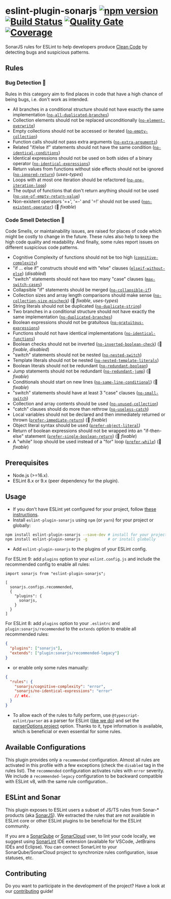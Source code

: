 # eslint-plugin-sonarjs [![npm version](https://badge.fury.io/js/eslint-plugin-sonarjs.svg)](https://badge.fury.io/js/eslint-plugin-sonarjs) [![Build Status](https://api.cirrus-ci.com/github/SonarSource/eslint-plugin-sonarjs.svg?branch=master)](https://cirrus-ci.com/github/SonarSource/eslint-plugin-sonarjs) [![Quality Gate](https://sonarcloud.io/api/project_badges/measure?project=eslint-plugin-sonarjs&metric=alert_status)](https://sonarcloud.io/dashboard?id=eslint-plugin-sonarjs) [![Coverage](https://sonarcloud.io/api/project_badges/measure?project=eslint-plugin-sonarjs&metric=coverage)](https://sonarcloud.io/dashboard?id=eslint-plugin-sonarjs)

SonarJS rules for ESLint to help developers produce [Clean Code](https://www.sonarsource.com/solutions/clean-code/) by detecting bugs and suspicious patterns.

## Rules

### Bug Detection :bug:

Rules in this category aim to find places in code that have a high chance of being bugs, i.e. don't work as intended.

- All branches in a conditional structure should not have exactly the same implementation ([`no-all-duplicated-branches`])
- Collection elements should not be replaced unconditionally ([`no-element-overwrite`])
- Empty collections should not be accessed or iterated ([`no-empty-collection`])
- Function calls should not pass extra arguments ([`no-extra-arguments`])
- Related "if/else if" statements should not have the same condition ([`no-identical-conditions`])
- Identical expressions should not be used on both sides of a binary operator ([`no-identical-expressions`])
- Return values from functions without side effects should not be ignored ([`no-ignored-return`]) (_uses-types_)
- Loops with at most one iteration should be refactored ([`no-one-iteration-loop`])
- The output of functions that don't return anything should not be used ([`no-use-of-empty-return-value`])
- Non-existent operators '=+', '=-' and '=!' should not be used ([`non-existent-operator`]) (:wrench: _fixable_)

### Code Smell Detection :pig:

Code Smells, or maintainability issues, are raised for places of code which might be costly to change in the future. These rules also help to keep the high code quality and readability. And finally, some rules report issues on different suspicious code patterns.

- Cognitive Complexity of functions should not be too high ([`cognitive-complexity`])
- "if ... else if" constructs should end with "else" clauses ([`elseif-without-else`]) (_disabled_)
- "switch" statements should not have too many "case" clauses ([`max-switch-cases`])
- Collapsible "if" statements should be merged ([`no-collapsible-if`])
- Collection sizes and array length comparisons should make sense ([`no-collection-size-mischeck`]) (:wrench: _fixable_, _uses-types_)
- String literals should not be duplicated ([`no-duplicate-string`])
- Two branches in a conditional structure should not have exactly the same implementation ([`no-duplicated-branches`])
- Boolean expressions should not be gratuitous ([`no-gratuitous-expressions`])
- Functions should not have identical implementations ([`no-identical-functions`])
- Boolean checks should not be inverted ([`no-inverted-boolean-check`]) (:wrench: _fixable_, _disabled_)
- "switch" statements should not be nested ([`no-nested-switch`])
- Template literals should not be nested ([`no-nested-template-literals`])
- Boolean literals should not be redundant ([`no-redundant-boolean`])
- Jump statements should not be redundant ([`no-redundant-jump`]) (:wrench: _fixable_)
- Conditionals should start on new lines ([`no-same-line-conditional`]) (:wrench: _fixable_)
- "switch" statements should have at least 3 "case" clauses ([`no-small-switch`])
- Collection and array contents should be used ([`no-unused-collection`])
- "catch" clauses should do more than rethrow ([`no-useless-catch`])
- Local variables should not be declared and then immediately returned or thrown ([`prefer-immediate-return`]) (:wrench: _fixable_)
- Object literal syntax should be used ([`prefer-object-literal`])
- Return of boolean expressions should not be wrapped into an "if-then-else" statement ([`prefer-single-boolean-return`]) (:wrench: _fixable_)
- A "while" loop should be used instead of a "for" loop ([`prefer-while`]) (:wrench: _fixable_)

[`cognitive-complexity`]: ./docs/rules/cognitive-complexity.md
[`elseif-without-else`]: ./docs/rules/elseif-without-else.md
[`max-switch-cases`]: ./docs/rules/max-switch-cases.md
[`no-all-duplicated-branches`]: ./docs/rules/no-all-duplicated-branches.md
[`no-collapsible-if`]: ./docs/rules/no-collapsible-if.md
[`no-collection-size-mischeck`]: ./docs/rules/no-collection-size-mischeck.md
[`no-duplicate-string`]: ./docs/rules/no-duplicate-string.md
[`no-duplicated-branches`]: ./docs/rules/no-duplicated-branches.md
[`no-element-overwrite`]: ./docs/rules/no-element-overwrite.md
[`no-empty-collection`]: ./docs/rules/no-empty-collection.md
[`no-extra-arguments`]: ./docs/rules/no-extra-arguments.md
[`no-gratuitous-expressions`]: ./docs/rules/no-gratuitous-expressions.md
[`no-identical-conditions`]: ./docs/rules/no-identical-conditions.md
[`no-identical-expressions`]: ./docs/rules/no-identical-expressions.md
[`no-identical-functions`]: ./docs/rules/no-identical-functions.md
[`no-ignored-return`]: ./docs/rules/no-ignored-return.md
[`no-inverted-boolean-check`]: ./docs/rules/no-inverted-boolean-check.md
[`no-nested-switch`]: ./docs/rules/no-nested-switch.md
[`no-nested-template-literals`]: ./docs/rules/no-nested-template-literals.md
[`no-one-iteration-loop`]: ./docs/rules/no-one-iteration-loop.md
[`no-redundant-boolean`]: ./docs/rules/no-redundant-boolean.md
[`no-redundant-jump`]: ./docs/rules/no-redundant-jump.md
[`no-same-line-conditional`]: ./docs/rules/no-same-line-conditional.md
[`no-small-switch`]: ./docs/rules/no-small-switch.md
[`no-use-of-empty-return-value`]: ./docs/rules/no-use-of-empty-return-value.md
[`no-unused-collection`]: ./docs/rules/no-unused-collection.md
[`no-useless-catch`]: ./docs/rules/no-useless-catch.md
[`non-existent-operator`]: ./docs/rules/non-existent-operator.md
[`prefer-immediate-return`]: ./docs/rules/prefer-immediate-return.md
[`prefer-object-literal`]: ./docs/rules/prefer-object-literal.md
[`prefer-single-boolean-return`]: ./docs/rules/prefer-single-boolean-return.md
[`prefer-while`]: ./docs/rules/prefer-while.md

## Prerequisites

- Node.js (>=16.x).
- ESLint 8.x or 9.x (peer dependency for the plugin).

## Usage

- If you don't have ESLint yet configured for your project, follow [these instructions](https://github.com/eslint/eslint#installation-and-usage).
- Install `eslint-plugin-sonarjs` using `npm` (or `yarn`) for your project or globally:

```sh
npm install eslint-plugin-sonarjs --save-dev # install for your project
npm install eslint-plugin-sonarjs -g         # or install globally
```

- Add `eslint-plugin-sonarjs` to the plugins of your ESLint config.

For ESLint 9: add `plugins` option to your `eslint.config.js` and include the recommended config to enable all rules:

```code
import sonarjs from "eslint-plugin-sonarjs";

[
  sonarjs.configs.recommended,
  {
    "plugins": {
      sonarjs,
    }
  }
]
```

For ESLint 8: add `plugins` option to your `.eslintrc` and `plugin:sonarjs/recommended` to the `extends` option to enable all recommended rules:

```json
{
  "plugins": ["sonarjs"],
  "extends": ["plugin:sonarjs/recommended-legacy"]
}
```

- or enable only some rules manually:

```json
{
  "rules": {
    "sonarjs/cognitive-complexity": "error",
    "sonarjs/no-identical-expressions": "error"
    // etc.
  }
}
```

- To allow each of the rules to fully perform, use `@typescript-eslint/parser` as a parser for ESLint ([like we do](https://github.com/SonarSource/eslint-plugin-sonarjs/blob/6e06d59a233e07b28fbbd6398e08b9b0c63b18f9/.eslintrc.js#L4)) and set the [parserOptions.project](https://github.com/typescript-eslint/typescript-eslint/tree/master/packages/parser#parseroptionsproject) option. Thanks to it, type information is available, which is beneficial or even essential for some rules.

## Available Configurations

This plugin provides only a `recommended` configuration. Almost all rules are activated in this profile with a few exceptions (check the `disabled` tag in the rules list). The `recommended` configuration activates rules with `error` severity.
We include a `recommended-legacy` configuration to be backward compatible with ESLint v8, with the same rule configuration..

## ESLint and Sonar

This plugin exposes to ESLint users a subset of JS/TS rules from Sonar-\* products (aka [SonarJS](https://github.com/SonarSource/SonarJS)). We extracted the rules that are not available in ESLint core or other ESLint plugins to be beneficial for the ESLint community.

If you are a [SonarQube](https://www.sonarqube.org) or [SonarCloud](https://sonarcloud.io) user, to lint your code locally, we suggest using [SonarLint](https://www.sonarlint.org) IDE extension (available for VSCode, JetBrains IDEs and Eclipse). You can connect SonarLint to your SonarQube/SonarCloud project to synchronize rules configuration, issue statuses, etc.

## Contributing

Do you want to participate in the development of the project? Have a look at our [contributing](./docs/CONTRIBUTING.md) guide!
